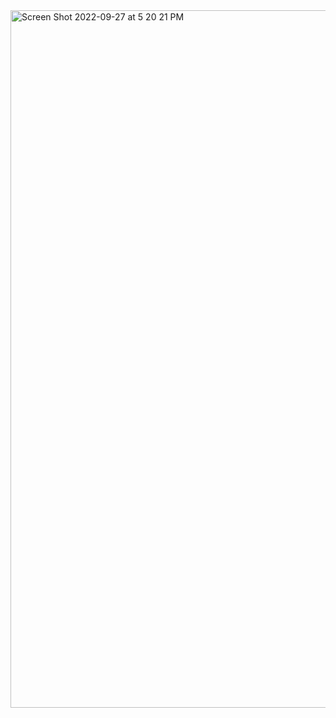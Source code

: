 <img width="1116" alt="Screen Shot 2022-09-27 at 5 20 21 PM" src="https://user-images.githubusercontent.com/114533563/192695762-209778a1-0c66-4844-9d7c-73d59d0ef272.png">
